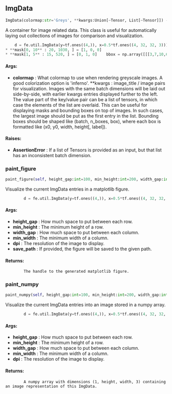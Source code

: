 ## ImgData
```python
ImgData(colormap:str='Greys', **kwargs:Union[~Tensor, List[~Tensor]]) -> None
```
A container for image related data.    This class is useful for automatically laying out collections of images for comparison and visualization.    
```python
    d = fe.util.ImgData(y=tf.ones((4,)), x=0.5*tf.ones((4, 32, 32, 3)))    fig = d.paint_figure()    plt.show()    img = 0.5*np.ones((4, 32, 32, 3))    mask = np.zeros_like(img)
* **mask[0, 10** : 20, 1030, ] = [1, 0, 0]
* **mask[1, 5** : 15, 520, ] = [0, 1, 0]    bbox = np.array([[[3,7,10,6,'box1'], [20,20,8,8,'box2']]]*4)    d = fe.util.ImgData(y=tf.ones((4,)), x=[img, mask, bbox])    fig = d.paint_figure()    plt.show()    
```

#### Args:

* **colormap** :  What colormap to use when rendering greyscale images. A good colorization option is 'inferno'.
 **kwargs :  image_title / image pairs for visualization. Images with the same batch dimensions will be laid out            side-by-side, with earlier kwargs entries displayed further to the left. The value part of the key/value            pair can be a list of tensors, in which case the elements of the list are overlaid. This can be useful for            displaying masks and bounding boxes on top of images. In such cases, the largest image should be put as the            first entry in the list. Bounding boxes should be shaped like (batch, n_boxes, box), where each box is            formatted like (x0, y0, width, height[, label]).

#### Raises:

* **AssertionError** :  If a list of Tensors is provided as an input, but that list has an inconsistent batch dimension.    

### paint_figure
```python
paint_figure(self, height_gap:int=100, min_height:int=200, width_gap:int=50, min_width:int=200, dpi:int=96, save_path:Union[str, NoneType]=None) -> matplotlib.figure.Figure
```
Visualize the current ImgData entries in a matplotlib figure.        
```python
        d = fe.util.ImgData(y=tf.ones((4,)), x=0.5*tf.ones((4, 32, 32, 3)))        fig = d.paint_figure()        plt.show()        
```

#### Args:

* **height_gap** :  How much space to put between each row.
* **min_height** :  The minimum height of a row.
* **width_gap** :  How much space to put between each column.
* **min_width** :  The minimum width of a column.
* **dpi** :  The resolution of the image to display.
* **save_path** :  If provided, the figure will be saved to the given path.

#### Returns:
            The handle to the generated matplotlib figure.        

### paint_numpy
```python
paint_numpy(self, height_gap:int=100, min_height:int=200, width_gap:int=50, min_width:int=200, dpi:int=96) -> numpy.ndarray
```
Visualize the current ImgData entries into an image stored in a numpy array.        
```python
        d = fe.util.ImgData(y=tf.ones((4,)), x=0.5*tf.ones((4, 32, 32, 3)))        img = d.paint_numpy()        plt.imshow(img[0])        plt.show()        
```

#### Args:

* **height_gap** :  How much space to put between each row.
* **min_height** :  The minimum height of a row.
* **width_gap** :  How much space to put between each column.
* **min_width** :  The minimum width of a column.
* **dpi** :  The resolution of the image to display.

#### Returns:
            A numpy array with dimensions (1, height, width, 3) containing an image representation of this ImgData.        